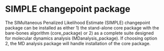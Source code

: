 SIMPLE changepoint package
==========================

The SIMultaneous Penalized Likelihood Estimate (SIMPLE) changepoint
package can be installed as either 1) the stand-alone core package
with the bare-bones algorithm (core_package) or 2) as a complete suite
designed for molecular dynamics analysis (MDanalysis_package).  If
choosing option 2, the MD analysis package will handle installation of
the core package.
